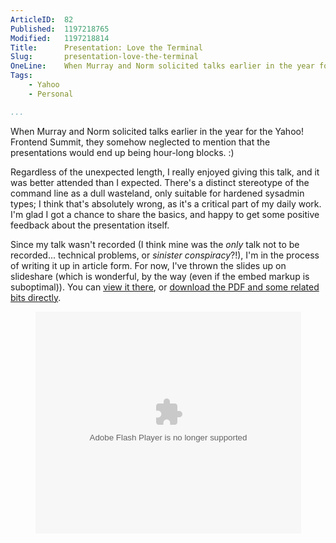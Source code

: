 ```yaml
---
ArticleID:  82
Published:  1197218765
Modified:   1197218814
Title:      Presentation: Love the Terminal
Slug:       presentation-love-the-terminal
OneLine:    When Murray and Norm solicited talks earlier in the year for the Yahoo! Frontend Summit, they somehow neglected to mention that the presentations would end up being hour-long blocks.  :)
Tags:       
    - Yahoo
    - Personal

...
```

When Murray and Norm solicited talks earlier in the year for the Yahoo! Frontend Summit, they somehow neglected to mention that the presentations would end up being hour-long blocks.  :)

Regardless of the unexpected length, I really enjoyed giving this talk, and it was better attended than I expected.  There's a distinct stereotype of the command line as a dull wasteland, only suitable for hardened sysadmin types; I think that's absolutely wrong, as it's a critical part of my daily work.  I'm glad I got a chance to share the basics, and happy to get some positive feedback about the presentation itself.

Since my talk wasn't recorded (I think mine was the _only_ talk not to be recorded...  technical problems, or _sinister conspiracy_?!), I'm in the process of writing it up in article form.  For now, I've thrown the slides up on slideshare (which is wonderful, by the way (even if the embed markup is suboptimal)).  You can [view it there][slideshare], or [download the PDF and some related bits directly][download].

[slideshare]: http://www.slideshare.net/mikewest/love-the-terminal/ "Mike West's 'Love The Terminal' on Slideshare"
[download]: /file_download/12

<div style="width:425px;text-align:left;margin:1em auto;" id="__ss_194087">
    <object style="margin:0px" width="425" height="355">
        <param
            name="movie"
value="http://static.slideshare.net/swf/ssplayer2.swf?doc=love-the-terminal-1196945419439186-3"/>
<param name="allowFullScreen" value="true"/><param name="allowScriptAccess" value="always"/>
<embed src="http://static.slideshare.net/swf/ssplayer2.swf?doc=love-the-terminal-1196945419439186-3" type="application/x-shockwave-flash" allowscriptaccess="always" allowfullscreen="true" width="425" height="355"></embed>
    </object>
</div>
    